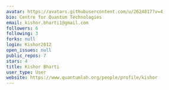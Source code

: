 ```yaml
---
avatar: https://avatars.githubusercontent.com/u/2624817?v=4
bio: Centre for Quantum Technologies
email: kishor.bharti1@gmail.com
followers: 6
following: 3
forks: null
login: Kishor2012
open_issues: null
public_repos: 7
stars: 4
title: Kishor Bharti
user_type: User
website: https://www.quantumlah.org/people/profile/kishor
---
```

